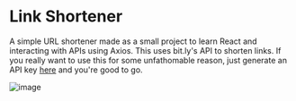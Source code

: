 # Link Shortener

A simple URL shortener made as a small project to learn React and interacting with APIs using Axios. This uses bit.ly's API to shorten links.
If you really want to use this for some unfathomable reason, just generate an API key [here](https://dev.bitly.com/) and you're good to go. 

![image](https://user-images.githubusercontent.com/28390512/125982963-4f9f6180-09d1-4493-ac95-0d081fb45e6d.png)
